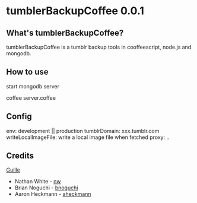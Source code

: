 tumblerBackupCoffee 0.0.1
============

## What's tumblerBackupCoffee?

tumblerBackupCoffee is a tumblr backup tools in cooffeescript, node.js and mongodb.

## How to use

  start mongodb server

  coffee server.coffee

## Config
  env: development || production
  tumblrDomain: xxx.tumblr.com
  writeLocalImageFile: write a local image file when fetched
  proxy: ..

## Credits

[Guille](http://github.com/sjerrys)
- Nathan White - [nw](http://github.com/nw/)
- Brian Noguchi - [bnoguchi](https://github.com/bnoguchi)
- Aaron Heckmann - [aheckmann](https://github.com/aheckmann)
